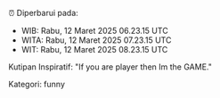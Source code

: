 ⏰ Diperbarui pada:
- WIB: Rabu, 12 Maret 2025 06.23.15 UTC
- WITA: Rabu, 12 Maret 2025 07.23.15 UTC
- WIT: Rabu, 12 Maret 2025 08.23.15 UTC

Kutipan Inspiratif:
"If you are player then Im the GAME."


Kategori: funny

